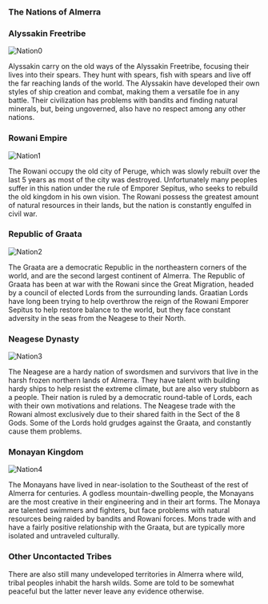 ### The Nations of Almerra

### Alyssakin Freetribe
![Nation0](https://simsaladoo.github.io/winds-of-almerra/img/flags/FlagNative.png)

Alyssakin carry on the old ways of the Alyssakin Freetribe, focusing their lives into their spears.  They hunt with spears, fish with spears and live off the far reaching lands of the world.  The Alyssakin have developed their own styles of ship creation and combat, making them a versatile foe in any battle.  Their civilization has problems with bandits and finding natural minerals, but, being ungoverned, also have no respect among any other nations.



### Rowani Empire
![Nation1](https://simsaladoo.github.io/winds-of-almerra/img/flags/FlagRowani.png)

The Rowani occupy the old city of Peruge, which was slowly rebuilt over the last 5 years as most of the city was destroyed. Unfortunately many peoples suffer in this nation under the rule of Emporer Sepitus, who seeks to rebuild the old kingdom in his own vision.  The Rowani possess the greatest amount of natural resources in their lands, but the nation is constantly engulfed in civil war.

### Republic of Graata
![Nation2](https://simsaladoo.github.io/winds-of-almerra/img/flags/FlagGraata.png)

The Graata are a democratic Republic in the northeastern corners of the world, and are the second largest continent of Almerra.  The Republic of Graata has been at war with the Rowani since the Great Migration, headed by a council of elected Lords from the surrounding lands.  Graatian Lords have long been trying to help overthrow the reign of the Rowani Emporer Sepitus to help restore balance to the world, but they face constant adversity in the seas from the Neagese to their North.

### Neagese Dynasty
![Nation3](https://simsaladoo.github.io/winds-of-almerra/img/flags/FlagNeagese.png)

The Neagese are a hardy nation of swordsmen and survivors that live in the harsh frozen northern lands of Almerra.  They have talent with building hardy ships to help resist the extreme climate, but are also very stubborn as a people.  Their nation is ruled by a democratic round-table of Lords, each with their own motivations and relations.  The Neagese trade with the Rowani almost exclusively due to their shared faith in the Sect of the 8 Gods.  Some of the Lords hold grudges against the Graata, and constantly cause them problems.


### Monayan Kingdom
![Nation4](https://simsaladoo.github.io/winds-of-almerra/img/flags/FlagMons.png)

The Monayans have lived in near-isolation to the Southeast of the rest of Almerra for centuries.  A godless mountain-dwelling people, the Monayans are the most creative in their engineering and in their art forms.  The Monaya are talented swimmers and fighters, but face problems with natural resources being raided by bandits and Rowani forces.  Mons trade with and have a fairly positive relationship with the Graata, but are typically more isolated and untraveled culturally.

### Other Uncontacted Tribes

There are also still many undeveloped territories in Almerra where wild, tribal peoples inhabit the harsh wilds.  Some are told to be somewhat peaceful but the latter never leave any evidence otherwise.